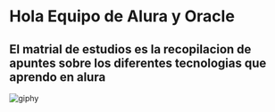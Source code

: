 <h1> Hola Equipo de Alura y Oracle </h1>

<h2> El matrial de estudios es la recopilacion de apuntes sobre los diferentes tecnologias que aprendo en alura </h2>

![giphy](https://github.com/jorge040/Alura-Oracle-One/assets/46494068/079df8bf-9a33-4e39-b609-3bed77ee37c5)






